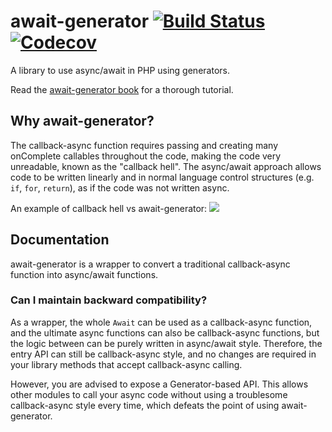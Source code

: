 # await-generator [![Build Status](https://github.com/SOF3/await-generator/workflows/CI/badge.svg)](https://github.com/SOF3/await-generator/actions?query=workflow%3ACI) [![Codecov](https://img.shields.io/codecov/c/github/codecov/example-python.svg)](https://codecov.io/gh/SOF3/await-generator)

A library to use async/await in PHP using generators.

Read the [await-generator book](https://sof3.github.io/await-generator/master) for a thorough tutorial.

## Why await-generator?
The callback-async function requires passing and creating many onComplete callables throughout the code, making the code very unreadable, known as the "callback hell". The async/await approach allows code to be written linearly and in normal language control structures (e.g. `if`, `for`, `return`), as if the code was not written async.

An example of callback hell vs await-generator:
![](https://media.discordapp.net/attachments/373199722573201410/807112614747963412/unknown.png?width=1386&height=573)

## Documentation
await-generator is a wrapper to convert a traditional callback-async function into async/await functions.

### Can I maintain backward compatibility?
As a wrapper, the whole `Await` can be used as a callback-async function, and the ultimate async functions can also be callback-async functions, but the logic between can be purely written in async/await style. Therefore, the entry API can still be callback-async style, and no changes are required in your library methods that accept callback-async calling.

However, you are advised to expose a Generator-based API. This allows other modules to call your async code without using a troublesome callback-async style every time, which defeats the point of using await-generator.
